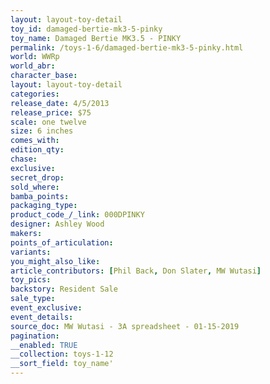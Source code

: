 ```yaml
---
layout: layout-toy-detail 
toy_id: damaged-bertie-mk3-5-pinky
toy_name: Damaged Bertie MK3.5 - PINKY
permalink: /toys-1-6/damaged-bertie-mk3-5-pinky.html
world: WWRp
world_abr: 
character_base: 
layout: layout-toy-detail
categories: 
release_date: 4/5/2013
release_price: $75 
scale: one twelve
size: 6 inches
comes_with: 
edition_qty: 
chase: 
exclusive: 
secret_drop: 
sold_where: 
bamba_points: 
packaging_type: 
product_code_/_link: 000DPINKY
designer: Ashley Wood
makers: 
points_of_articulation: 
variants: 
you_might_also_like: 
article_contributors: [Phil Back, Don Slater, MW Wutasi]
toy_pics: 
backstory: Resident Sale
sale_type: 
event_exclusive: 
event_details: 
source_doc: MW Wutasi - 3A spreadsheet - 01-15-2019
pagination: 
__enabled: TRUE
__collection: toys-1-12
__sort_field: toy_name'
---
```

